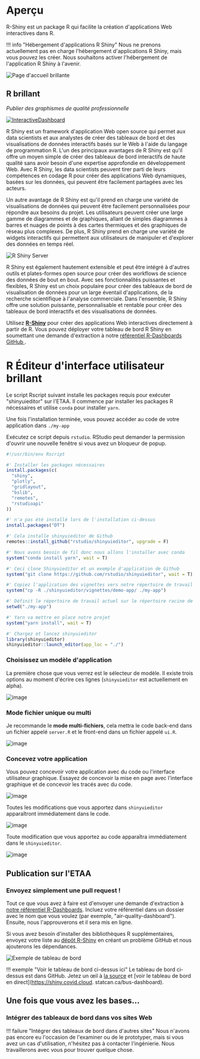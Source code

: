 # Aperçu

R-Shiny est un package R qui facilite la création d'applications Web
interactives dans R.

<!-- prettier-ignore -->
!!! info "Hébergement d'applications R Shiny"
     Nous ne prenons actuellement pas en charge l'hébergement d'applications R Shiny, mais vous pouvez les créer. Nous souhaitons activer l'hébergement de l'application R Shiny à l'avenir.

![Page d'accueil brillante](../images/readme/shiny_ui.png)

## R brillant

_Publier des graphismes de qualité professionnelle_

[![InteractiveDashboard](../images/InteractiveDashboard.PNG)](/2-Publishing/R-Shiny/)

R Shiny est un framework d'application Web open source qui permet aux data
scientists et aux analystes de créer des tableaux de bord et des visualisations
de données interactifs basés sur le Web à l'aide du langage de programmation R.
L'un des principaux avantages de R Shiny est qu'il offre un moyen simple de
créer des tableaux de bord interactifs de haute qualité sans avoir besoin d'une
expertise approfondie en développement Web. Avec R Shiny, les data scientists
peuvent tirer parti de leurs compétences en codage R pour créer des applications
Web dynamiques, basées sur les données, qui peuvent être facilement partagées
avec les acteurs.

Un autre avantage de R Shiny est qu'il prend en charge une variété de
visualisations de données qui peuvent être facilement personnalisées pour
répondre aux besoins du projet. Les utilisateurs peuvent créer une large gamme
de diagrammes et de graphiques, allant de simples diagrammes à barres et nuages
de points à des cartes thermiques et des graphiques de réseau plus complexes. De
plus, R Shiny prend en charge une variété de widgets interactifs qui permettent
aux utilisateurs de manipuler et d'explorer des données en temps réel.

![R Shiny Server](../images/readme/shiny_ui.png)

R Shiny est également hautement extensible et peut être intégré à d'autres
outils et plates-formes open source pour créer des workflows de science des
données de bout en bout. Avec ses fonctionnalités puissantes et flexibles, R
Shiny est un choix populaire pour créer des tableaux de bord de visualisation de
données pour un large éventail d'applications, de la recherche scientifique à
l'analyse commerciale. Dans l'ensemble, R Shiny offre une solution puissante,
personnalisable et rentable pour créer des tableaux de bord interactifs et des
visualisations de données.

Utilisez **[R-Shiny](/2-Publishing/R-Shiny/)** pour créer des applications Web
interactives directement à partir de R. Vous pouvez déployer votre tableau de
bord R Shiny en soumettant une demande d'extraction à notre
[référentiel R-Dashboards GitHub ](https://github.com/StatCan/R-dashboards).

# R Éditeur d'interface utilisateur brillant

Le script Rscript suivant installe les packages requis pour exécuter
"shinyuieditor" sur l'ETAA. Il commence par installer les packages R nécessaires
et utilise `conda` pour installer `yarn`.

Une fois l'installation terminée, vous pouvez accéder au code de votre
application dans `./my-app`

Exécutez ce script depuis `rstudio`. RStudio peut demander la permission
d'ouvrir une nouvelle fenêtre si vous avez un bloqueur de popup.

```r title="setup-shinyuieditor.R" linenums="1"
#!/usr/bin/env Rscript

#' Installer les packages nécessaires
install.packages(c(
  "shiny",
  "plotly",
  "gridlayout",
  "bslib",
  "remotes",
  "rstudioapi"
))

#' n'a pas été installé lors de l'installation ci-dessus
install.packages("DT")

#' Cela installe shinyuieditor de Github
remotes::install_github("rstudio/shinyuieditor", upgrade = F)

#' Nous avons besoin de fil donc nous allons l'installer avec conda
system("conda install yarn", wait = T)

#' Ceci clone Shinyuieditor et un exemple d'application de Github
system("git clone https://github.com/rstudio/shinyuieditor", wait = T)

#' Copiez l'application des vignettes vers notre répertoire de travail actuel
system("cp -R ./shinyuieditor/vignettes/demo-app/ ./my-app")

#' Définit le répertoire de travail actuel sur le répertoire racine de l'application
setwd("./my-app")

#' Yarn va mettre en place notre projet
system("yarn install", wait = T)

#' Chargez et lancez shinyuieditor
library(shinyuieditor)
shinyuieditor::launch_editor(app_loc = "./")
```

### Choisissez un modèle d'application

La première chose que vous verrez est le sélecteur de modèle. Il existe trois
options au moment d'écrire ces lignes (`shinyuieditor` est actuellement en
alpha).

![image](https://user-images.githubusercontent.com/8212170/229583104-9404ad01-26cd-4260-bce6-6fe32ffab7d8.png)

### Mode fichier unique ou multi

Je recommande le **mode multi-fichiers**, cela mettra le code back-end dans un
fichier appelé `server.R` et le front-end dans un fichier appelé `ui.R`.

![image](https://user-images.githubusercontent.com/8212170/229584803-452bcdb9-4aa6-4902-805e-845d0b939016.png)

### Concevez votre application

Vous pouvez concevoir votre application avec du code ou l'interface utilisateur
graphique. Essayez de concevoir la mise en page avec l'interface graphique et de
concevoir les tracés avec du code.

![image](https://user-images.githubusercontent.com/8212170/229589867-19bf334c-4789-4228-99ec-44583b119e29.png)

Toutes les modifications que vous apportez dans `shinyuieditor` apparaîtront
immédiatement dans le code.

![image](https://user-images.githubusercontent.com/8212170/229637808-38dc0ed3-902a-44db-bfa0-193ef25af6ca.png)

Toute modification que vous apportez au code apparaîtra immédiatement dans le
`shinyuieditor`.

![image](https://user-images.githubusercontent.com/8212170/229637972-b4a263f5-27f0-4160-8b43-9250ace72999.png)

## Publication sur l'ETAA

### Envoyez simplement une pull request !

Tout ce que vous avez à faire est d'envoyer une demande d'extraction à
[notre référentiel R-Dashboards](https://github.com/StatCan/R-dashboards).
Incluez votre référentiel dans un dossier avec le nom que vous voulez (par
exemple, "air-quality-dashboard"). Ensuite, nous l'approuverons et il sera mis
en ligne.

Si vous avez besoin d'installer des bibliothèques R supplémentaires, envoyez
votre liste au [dépôt R-Shiny](https://github.com/StatCan/shiny) en créant un
problème GitHub et nous ajouterons les dépendances.

![Exemple de tableau de bord](../images/example_shiny_dashboard.png)

<!-- prettier-ignore -->
!!! exemple "Voir le tableau de bord ci-dessus ici"
     Le tableau de bord ci-dessus est dans GitHub. Jetez un œil à [la source](https://github.com/StatCan/R-dashboards/tree/master/bus-dashboard) et [voir le tableau de bord en direct](https://shiny.covid.cloud. statcan.ca/bus-dashboard).

## Une fois que vous avez les bases...

### Intégrer des tableaux de bord dans vos sites Web

<!-- prettier-ignore -->
!!! failure "Intégrer des tableaux de bord dans d'autres sites"
     Nous n'avons pas encore eu l'occasion de l'examiner ou de le prototyper, mais si vous avez un cas d'utilisation, n'hésitez pas à contacter l'ingénierie. Nous travaillerons avec vous pour trouver quelque chose.
